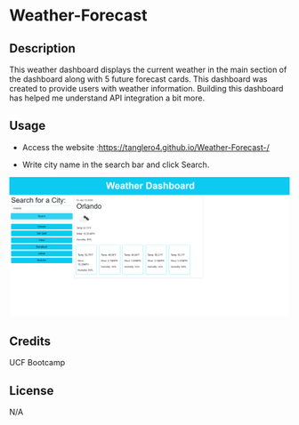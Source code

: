 # Weather-Forecast

## Description

This weather dashboard displays the current weather in the main section of the dashboard along with 5 future forecast cards. This dashboard was created to provide users with weather information. Building this dashboard has helped me understand API integration a bit more.

## Usage

- Access the website :https://tanglero4.github.io/Weather-Forecast-/

- Write city name in the search bar and click Search.

![Weather dashboard displaying current day and future 5 day forecast for Orlando](assets/images/screenshot.png)

## Credits

UCF Bootcamp

## License

N/A
